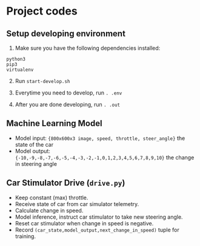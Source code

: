 # Project codes

## Setup developing environment

1. Make sure you have the following dependencies installed:

```
python3
pip3
virtualenv
```

2. Run `start-develop.sh`

3. Everytime you need to develop, run `. .env`

4. After you are done developing, run `. .out`

## Machine Learning Model

- Model input: `{800x600x3 image, speed, throttle, steer_angle}` the state of the car
- Model output: `{-10,-9,-8,-7,-6,-5,-4,-3,-2,-1,0,1,2,3,4,5,6,7,8,9,10}` the change in steering angle

## Car Stimulator Drive (`drive.py`)

- Keep constant (max) throttle.
- Receive state of car from car simulator telemetry.
- Calculate change in speed.
- Model inference, instruct car stimulator to take new steering angle.
- Reset car stimulator when change in speed is negative.
- Record `(car_state,model_output,next_change_in_speed)` tuple for training.
